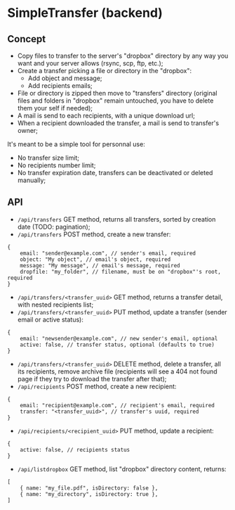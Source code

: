 # SimpleTransfer (backend)

## Concept
- Copy files to transfer to the server's "dropbox" directory by any way you want and your server allows (rsync, scp, ftp, etc.);
- Create a transfer picking a file or directory in the "dropbox":
    - Add object and message;
    - Add recipients emails;
- File or directory is zipped then move to "transfers" directory (original files and folders in "dropbox" remain untouched, you have to delete them your self if needed);
- A mail is send to each recipients, with a unique download url;
- When a recipient downloaded the transfer, a mail is send to transfer's owner;

It's meant to be a simple tool for personnal use:
- No transfer size limit;
- No recipients number limit;
- No transfer expiration date, transfers can be deactivated or deleted manually;

## API
- `/api/transfers` GET method, returns all transfers, sorted by creation date (TODO: pagination);
- `/api/transfers` POST method, create a new transfer:
```
{
    email: "sender@example.com", // sender's email, required
    object: "My object", // email's object, required
    message: "My message", // email's message, required
    dropfile: "my_folder", // filename, must be on "dropbox"'s root, required
}
```
- `/api/transfers/<transfer_uuid>` GET method, returns a transfer detail, with nested recipients list;
- `/api/transfers/<transfer_uuid>` PUT method, update a transfer (sender email or active status):
```
{
    email: "newsender@example.com", // new sender's email, optional
    active: false, // transfer status, optional (defaults to true)
}
```
- `/api/transfers/<transfer_uuid>` DELETE method, delete a transfer, all its recipients, remove archive file (recipients will see a 404 not found page if they try to download the transfer after that);
- `/api/recipients` POST method, create a new recipient:
```
{
    email: "recipient@example.com", // recipient's email, required
    transfer: "<transfer_uuid>", // transfer's uuid, required
}
```
- `/api/recipients/<recipient_uuid>` PUT method, update a recipient:
```
{
    active: false, // recipients status
}
```
- `/api/listdropbox` GET method, list "dropbox" directory content, returns:
```
[
    { name: "my_file.pdf", isDirectory: false },
    { name: "my_directory", isDirectory: true },
]
```

